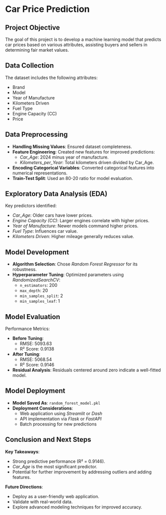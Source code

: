 # Car Price Prediction 

## Project Objective
The goal of this project is to develop a machine learning model that predicts car prices based on various attributes, assisting buyers and sellers in determining fair market values.

## Data Collection
The dataset includes the following attributes:
- Brand
- Model
- Year of Manufacture
- Kilometers Driven
- Fuel Type
- Engine Capacity (CC)
- Price

## Data Preprocessing
- **Handling Missing Values**: Ensured dataset completeness.
- **Feature Engineering**: Created new features for improved predictions:
  - *Car_Age*: 2024 minus year of manufacture.
  - *Kilometers_per_Year*: Total kilometers driven divided by Car_Age.
- **Encoding Categorical Variables**: Converted categorical features into numerical representations.
- **Train-Test Split**: Used an 80-20 ratio for model evaluation.

## Exploratory Data Analysis (EDA)
Key predictors identified:
- *Car_Age*: Older cars have lower prices.
- *Engine Capacity (CC)*: Larger engines correlate with higher prices.
- *Year of Manufacture*: Newer models command higher prices.
- *Fuel Type*: Influences car value.
- *Kilometers Driven*: Higher mileage generally reduces value.

## Model Development
- **Algorithm Selection**: Chose *Random Forest Regressor* for its robustness.
- **Hyperparameter Tuning**: Optimized parameters using *RandomizedSearchCV*:
  - `n_estimators`: 200
  - `max_depth`: 20
  - `min_samples_split`: 2
  - `min_samples_leaf`: 1

## Model Evaluation
Performance Metrics:
- **Before Tuning**:
  - RMSE: 5093.63
  - R² Score: 0.9138
- **After Tuning**:
  - RMSE: 5068.54
  - R² Score: 0.9146
- **Residual Analysis**: Residuals centered around zero indicate a well-fitted model.

## Model Deployment
- **Model Saved As**: `random_forest_model.pkl`
- **Deployment Considerations**:
  - Web application using *Streamlit* or *Dash*
  - API implementation via *Flask* or *FastAPI*
  - Batch processing for new predictions

## Conclusion and Next Steps
**Key Takeaways**:
- Strong predictive performance (R² = 0.9146).
- *Car_Age* is the most significant predictor.
- Potential for further improvement by addressing outliers and adding features.

**Future Directions**:
- Deploy as a user-friendly web application.
- Validate with real-world data.
- Explore advanced modeling techniques for improved accuracy.


